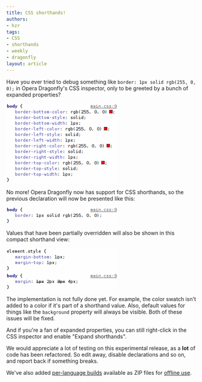 ```yaml
---
title: CSS shorthands!
authors:
- hzr
tags:
- CSS
- shorthands
- weekly
- dragonfly
layout: article
---
```

<p>Have you ever tried to debug something like <code>border: 1px solid rgb(255, 0, 0);</code> in Opera Dragonfly&#39;s CSS inspector, only to be greeted by a bunch of expanded properties?</p>

<img src="/blog/css-shorthands/clusterfuck.png" alt="Opera Dragonfly CSS inspector showing expanded properties" />

<p>No more! Opera Dragonfly now has support for CSS shorthands, so the previous declaration will now be presented like this:</p>

<img src="/blog/css-shorthands/shorthand.png" alt="Opera Dragonfly CSS inspector showing the same properties in shorthand" />

<p>Values that have been partially overridden will also be shown in this compact shorthand view:</p>

<img src="/blog/css-shorthands/partially-overridden.png" alt="The shorthand properties, with overridden partial values struck through" />

<p>The implementation is not fully done yet. For example, the color swatch isn&#39;t added to a color if it&#39;s part of a shorthand value. Also, default values for things like the <code>background</code> property will always be visible. Both of these issues will be fixed.</p>

<p>And if you&#39;re a fan of expanded properties, you can still right-click in the CSS inspector and enable &quot;Expand shorthands&quot;.</p>

<p>We would appreciate a lot of testing on this experimental release, as a <strong>lot</strong> of code has been refactored. So edit away, disable declarations and so on, and report back if something breaks.</p>

<p>We&#39;ve also added <a href="https://dragonfly.opera.com/app/stp-1/experimental/zips/">per-language builds</a> available as ZIP files for <a href="http://my.opera.com/dragonfly/blog/running-opera-dragonfly-offline">offline use</a>.</p>

